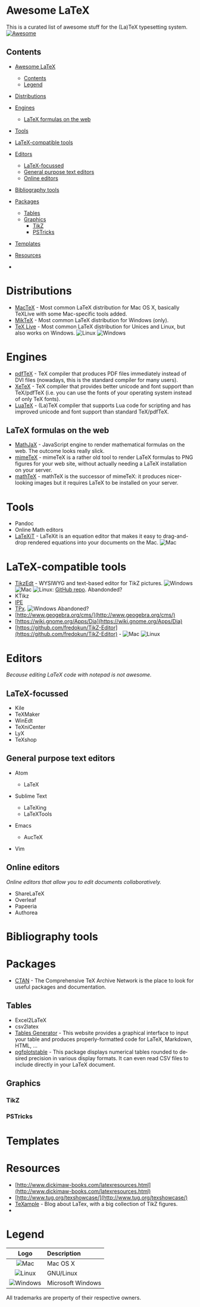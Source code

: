# Awesome LaTeX
This is a curated list of awesome stuff for the (La)TeX typesetting system. [![Awesome](https://cdn.rawgit.com/sindresorhus/awesome/d7305f38d29fed78fa85652e3a63e154dd8e8829/media/badge.svg)](https://github.com/sindresorhus/awesome)

## Contents
<!-- TOC depthFrom:1 depthTo:6 withLinks:1 updateOnSave:0 orderedList:0 -->

- [Awesome LaTeX](#awesome-latex)
  - [Contents](#contents)
  - [Legend](#legend)

- [Distributions](#distributions)
- [Engines](#engines)
  - [LaTeX formulas on the web](#latex-formulas-on-the-web)

- [Tools](#tools)
- [LaTeX-compatible tools](#latex-compatible-tools)
- [Editors](#editors)
  - [LaTeX-focussed](#latex-focussed)
  - [General purpose text editors](#general-purpose-text-editors)
  - [Online editors](#online-editors)

- [Bibliography tools](#bibliography-tools)
- [Packages](#packages)
  - [Tables](#tables)
  - [Graphics](#graphics)
    - [TikZ](#tikz)
    - [PSTricks](#pstricks)

- [Templates](#templates)
- [Resources](#resources)
- <!-- /TOC -->


# Distributions
- [MacTeX](https://tug.org/mactex/) - Most common LaTeX distribution for Mac OS X, basically TeXLive with some Mac-specific tools added.
- [MikTeX](http://miktex.org) - Most common LaTeX distribution for Windows (only).
- [TeX Live](http://www.tug.org/texlive/) - Most common LaTeX distribution for Unices and Linux, but also works on Windows. ![Linux][linux] ![Windows][windows]

# Engines
- [pdfTeX](http://www.tug.org/applications/pdftex/) - TeX compiler that produces PDF files immediately instead of DVI files (nowadays, this is the standard compiler for many users).
- [XeTeX](http://xetex.sourceforge.net) - TeX compiler that provides better unicode and font support than TeX/pdfTeX (i.e. you can use the  fonts of your operating system instead of only TeX fonts).
- [LuaTeX](http://www.luatex.org) - (La)TeX compiler that supports Lua code for scripting and has improved unicode and font support than standard TeX/pdfTeX.

## LaTeX formulas on the web
- [MathJaX](https://www.mathjax.org) - JavaScript engine to render mathematical formulas on the web. The outcome looks really slick.
- [mimeTeX](http://www.forkosh.com/mimetex.html) - mimeTeX is a rather old tool to render LaTeX formulas to PNG figures for your web site, without actually needing a LaTeX installation on your server.
- [mathTeX](http://www.forkosh.com/mathtex.html) - mathTeX is the successor of mimeTeX: it produces nicer-looking images but it requires LaTeX to be installed on your server.

# Tools
- Pandoc
- Online Math editors
- [LaTeXiT](http://www.chachatelier.fr/latexit/) - LaTeXit is an equation editor that makes it easy to drag-and-drop rendered equations into your documents on the Mac. ![Mac][mac]

# LaTeX-compatible tools
- [TikzEdt](http://www.tikzedt.org) - WYSIWYG and text-based editor for TikZ pictures. ![Windows][windows] ![Mac][mac] ![Linux][linux]: [GitHub repo](https://github.com/hchapman/tikzedt). Abandonded?
- KTikz
- [IPE](http://ipe.otfried.org)
- [TPx](http://tpx.sourceforge.net). ![Windows][windows] Abandoned?
- [http://www.geogebra.org/cms/](http://www.geogebra.org/cms/)
- [https://wiki.gnome.org/Apps/Dia](https://wiki.gnome.org/Apps/Dia)
- [https://github.com/fredokun/TikZ-Editor](https://github.com/fredokun/TikZ-Editor) - ![Mac][Mac] ![Linux][Linux]

# Editors
_Because editing LaTeX code with notepad is not awesome._

## LaTeX-focussed
- Kile
- TeXMaker
- WinEdt
- TeXniCenter
- LyX
- TeXshop

## General purpose text editors
- Atom
  - LaTeX

- Sublime Text
  - LaTeXing
  - LaTeXTools

- Emacs
  - AucTeX

- Vim

## Online editors
_Online editors that allow you to edit documents collaboratively._
- ShareLaTeX
- Overleaf
- Papeeria
- Authorea

# Bibliography tools
# Packages
- [CTAN](http://ctan.org) - The Comprehensive TeX Archive Network is the place to look for useful packages and documentation.

## Tables
- Excel2LaTeX
- csv2latex
- [Tables Generator](http://www.tablesgenerator.com) - This website provides a graphical interface to input your table and produces properly-formatted code for LaTeX, Markdown, HTML, ...
- [pgfplotstable](https://www.ctan.org/pkg/pgfplotstable?lang=en) - This package dis­plays nu­mer­i­cal ta­bles rounded to de­sired pre­ci­sion in var­i­ous dis­play for­mats. It can even read CSV files to include directly in your LaTeX document.

## Graphics
### TikZ
### PSTricks
# Templates
# Resources
- [http://www.dickimaw-books.com/latexresources.html](http://www.dickimaw-books.com/latexresources.html)
- [http://www.tug.org/texshowcase/](http://www.tug.org/texshowcase/)
- [TeXample](http://www.texample.net) - Blog about LaTex, with a big collection of TikZ figures.
- <!-- Icons -->


# Legend

Logo                | Description
:-----------------: | :----------------
![Mac][mac]         | Mac OS X
![Linux][linux]     | GNU/Linux
![Windows][windows] | Microsoft Windows

All trademarks are property of their respective owners.

[mac]: https://cdn.rawgit.com/egeerardyn/awesome-LaTeX/master/fig/apple.svg
[linux]: https://cdn.rawgit.com/egeerardyn/awesome-LaTeX/master/fig/linux.svg
[windows]: https://cdn.rawgit.com/egeerardyn/awesome-LaTeX/master/fig/windows.svg
[foss]: https://cdn.rawgit.com/egeerardyn/awesome-LaTeX/master/fig/foss.svg
